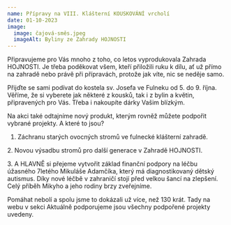 ```yaml
---
name: Přípravy na VIII. Klášterní KOUSKOVÁNÍ vrcholí
date: 01-10-2023
image:
  image: čajová-směs.jpeg
  imageAlt: Byliny ze Zahrady HOJNOSTI
---
```

Připravujeme pro Vás mnoho z toho, co letos vyprodukovala Zahrada HOJNOSTI. Je třeba poděkovat všem, kteří přiložili ruku k dílu, ať už přímo na zahradě nebo právě při přípravách, protože jak víte, nic se neděje samo. 

Přijďte se sami podívat do kostela sv. Josefa ve Fulneku od 5. do 9. října. Věříme, že si vyberete jak některé z kousků, tak i z bylin a květin, připravených pro Vás. Třeba i nakoupíte dárky Vašim blízkým. 

Na akci také odtajníme nový produkt, kterým rovněž můžete podpořit vybrané projekty. A které to jsou? 

1. Záchranu starých ovocných stromů ve fulnecké klášterní zahradě. 

2﻿. Novou výsadbu stromů pro další generace v Zahradě HOJNOSTI.

3﻿. A HLAVNĚ si přejeme vytvořit základ finanční podpory na léčbu úžasného 7letého Mikuláše Adamčíka, který má diagnostikovaný dětský autismus. Díky nové léčbě v zahraničí stojí před velkou šancí na zlepšení. Celý příběh Mikyho a jeho rodiny brzy zveřejníme.

Pomáhat nebolí a spolu jsme to dokázali už více, než 130 krát. Tady na webu v sekci Aktuálně podporujeme jsou všechny podpořené projekty uvedeny.